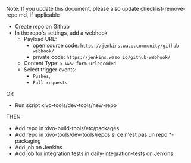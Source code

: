 Note: If you update this document, please also update checklist-remove-repo.md, if applicable

- Create repo on Github
- In the repo's settings, add a webhook
  - Payload URL: 
    - open source code: `https://jenkins.wazo.community/github-webhook/`
    - private code: `https://jenkins.wazo.io/github-webhook/`
  - Content Type: `x-www-form-urlencoded`
  - Select trigger events: 
    - `Pushes`, 
    - `Pull requests`

OR

- Run script xivo-tools/dev-tools/new-repo

THEN

- Add repo in xivo-build-tools/etc/packages
- Add repo in xivo-tools/dev-tools/repos si ce n'est pas un repo \*-packaging
- Add job on Jenkins
- Add job for integration tests in daily-integration-tests on Jenkins
